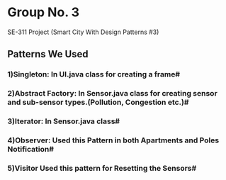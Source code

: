 # Group No. 3 ##
SE-311 Project (Smart City With Design Patterns #3)

## Patterns We Used

### 1)Singleton: In UI.java class for creating a frame#

### 2)Abstract Factory: In Sensor.java class for creating sensor and sub-sensor types.(Pollution, Congestion etc.)#

### 3)Iterator: In Sensor.java class#

### 4)Observer: Used this Pattern in both Apartments and Poles Notification#

### 5)Visitor Used this pattern for Resetting the Sensors#
